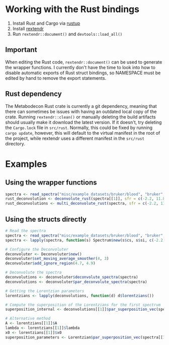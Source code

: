 # Working with the Rust bindings

1. Install Rust and Cargo via [rustup](https://www.rust-lang.org/tools/install)
2. Install [rextendr](https://github.com/extendr/rextendr)
3. Run `rextendr::document()` and `devtools::load_all()`

## Important

When editing the Rust code, `rextendr::document()` can be used to generate the wrapper functions.
I currently don't have the time to look into how to disable automatic exports of Rust struct
bindings, so NAMESPACE must be edited by hand to remove the export statements.

## Rust dependency

The Metabodecon Rust crate is currently a git dependency, meaning that there can sometimes be issues
with having an outdated local copy of the crate. Running `rextendr::clean()` or manually deleting
the build artifacts should usually make it download the latest version. If it doesn't, try deleting
the `Cargo.lock` file in `src/rust`. Normally, this could be fixed by running `cargo update`,
however, this will default to the virtual manifest in the root of the project, while rextendr uses a
different manifest in the `src/rust` directory.

# Examples

## Using the wrapper functions

```R
spectra <- read_spectra("misc/example_datasets/bruker/blood", "bruker", 10, 10)
rust_deconvolution <- deconvolute_rust(spectra[[1]], sfr = c(-2.2, 11.8), nfit = 10, smopts = c(2, 5), delta = 6.4, ignore_regions = c(4.7, 4.9), parallel = TRUE, optimize_settings = FALSE)
rust_deconvolutions <- multi_deconvolute_rust(spectra, sfr = c(-2.2, 11.8), nfit = 10, smopts = c(2, 5), delta = 6.4, ignore_regions = c(4.7, 4.9), parallel = TRUE, optimize_settings = FALSE)
```

## Using the structs directly

```R
# Read the spectra
spectra <- read_spectra("misc/example_datasets/bruker/blood", "bruker", 10, 10)
spectra <- lapply(spectra, function(s) Spectrum$new(s$cs, s$si, c(-2.2, 11.8)))

# Configure the Deconvoluter
deconvoluter <- Deconvoluter$new()
deconvoluter$set_moving_average_smoother(4, 3)
deconvoluter$add_ignore_region(4.7, 4.9)

# Deconvolute the spectra
deconvolutions <- deconvoluter$deconvolute_spectra(spectra)
deconvolutions <- deconvoluter$par_deconvolute_spectra(spectra)

# Getting the Lorentzian parameters
lorentzians <- lapply(deconvolutions, function(d) d$lorentzians())

# Compute the superposition of the Lorentzians for the first spectrum
superposition_internal <- deconvolutions[[1]]$par_superposition_vec(spectra[[1]]$chemical_shifts())

# Alternative method
A <- lorentzians[[1]]$A
lambda <- lorentzians[[1]]$lambda
x0 <- lorentzians[[1]]$x0
superposition_parameters <- Lorentzian$par_superposition_vec(spectra[[1]]$chemical_shifts(), A, lambda, x0)
```
